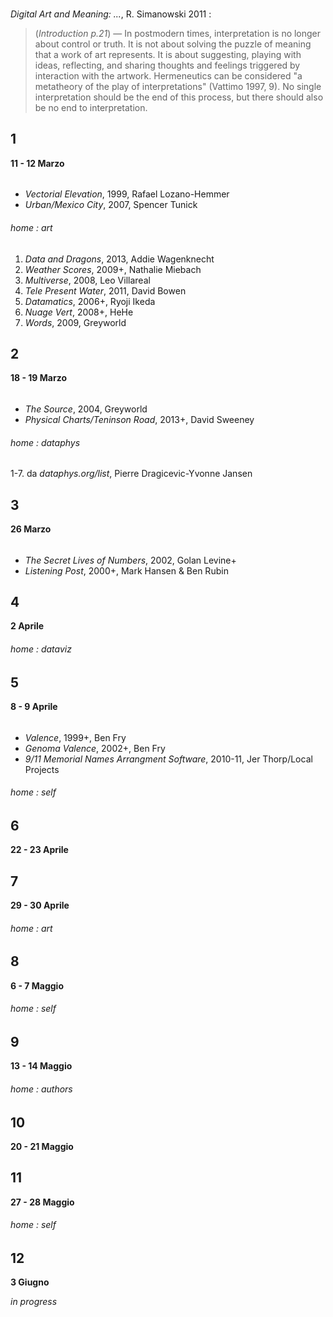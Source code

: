 ###
_Digital Art and Meaning: ..._, R. Simanowski 2011 :
> (_Introduction p.21_) — In postmodern times, interpretation is no longer about control or truth. It is not about solving the puzzle of meaning that a work of art represents. It is about suggesting, playing with ideas, reflecting, and sharing thoughts and feelings triggered by interaction with the artwork. Hermeneutics can be considered "a metatheory of the play of interpretations" (Vattimo 1997, 9). No single interpretation should be the end of this process, but there should also be no end to interpretation.  

## 1
**11 - 12 Marzo**

######
- _Vectorial Elevation_, 1999, Rafael Lozano-Hemmer
- _Urban/Mexico City_, 2007, Spencer Tunick
 
###### home : art
1. _Data and Dragons_, 2013, Addie Wagenknecht
2. _Weather Scores_, 2009+, Nathalie Miebach 
3. _Multiverse_, 2008, Leo Villareal
4. _Tele Present Water_, 2011, David Bowen
5. _Datamatics_, 2006+, Ryoji Ikeda
6. _Nuage Vert_, 2008+, HeHe
7. _Words_, 2009, Greyworld

## 2
**18 - 19 Marzo**

######
- _The Source_, 2004, Greyworld
- _Physical Charts/Teninson Road_, 2013+, David Sweeney
 
###### home : dataphys
1-7. da _dataphys.org/list_, Pierre Dragicevic-Yvonne Jansen

## 3
**26 Marzo**

######
- _The Secret Lives of Numbers_, 2002, Golan Levine+
- _Listening Post_, 2000+, Mark Hansen & Ben Rubin

## 4
**2 Aprile**

###### home : dataviz

## 5
**8 - 9 Aprile**

######
- _Valence_, 1999+, Ben Fry
- _Genoma Valence_, 2002+, Ben Fry
- _9/11 Memorial Names Arrangment Software_, 2010-11, Jer Thorp/Local Projects

###### home : self

## 6
**22 - 23 Aprile**

## 7
**29 - 30 Aprile**

###### home : art

## 8
**6 - 7 Maggio**

###### home : self

## 9
**13 - 14 Maggio**

###### home : authors

## 10
**20 - 21 Maggio**

## 11
**27 - 28 Maggio**

###### home : self

## 12
**3 Giugno**

_in progress_
